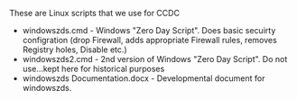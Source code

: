 These are Linux scripts that we use for CCDC

   * windowszds.cmd - Windows "Zero Day Script". Does basic secuirty configration (drop Firewall, adds appropriate Firewall rules, removes Registry holes, Disable  etc.)
   * windowszds2.cmd - 2nd version of Windows "Zero Day Script".  Do not use...kept here for historical purposes
   * windowszds Documentation.docx - Developmental document for windowszds.
